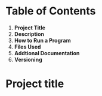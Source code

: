 # Table of Contents


1. **Project Title**
2. **Description**
3. **How to Run a Program**
4. **Files Used**
5. **Addtional Documentation**
6. **Versioning** 

# Project title 

